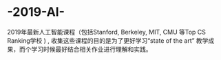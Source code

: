 # -2019-AI-
2019年最新人工智能课程（包括Stanford, Berkeley, MIT, CMU 等Top CS Ranking学校 ) , 收集这些课程的目的是为了更好学习“state of the art” 教学成果，而个学习时候最好结合相关作业进行理解和实践。
